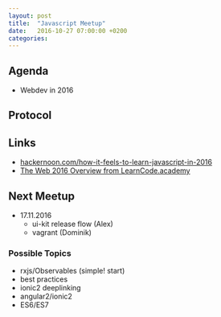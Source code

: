 ```yaml
---
layout: post
title:  "Javascript Meetup"
date:   2016-10-27 07:00:00 +0200
categories:
---
```


## Agenda

- Webdev in 2016

## Protocol

## Links

- [hackernoon.com/how-it-feels-to-learn-javascript-in-2016](https://hackernoon.com/how-it-feels-to-learn-javascript-in-2016-d3a717dd577f#.rnj26u9x5)
- [The Web 2016 Overview from LearnCode.academy](https://coggle.it/diagram/Vz9LvW8byvN0I38x)

## Next Meetup

- 17.11.2016
  - ui-kit release flow (Alex)
  - vagrant (Dominik)

### Possible Topics
- rxjs/Observables (simple! start)
- best practices
- ionic2 deeplinking
- angular2/ionic2
- ES6/ES7
